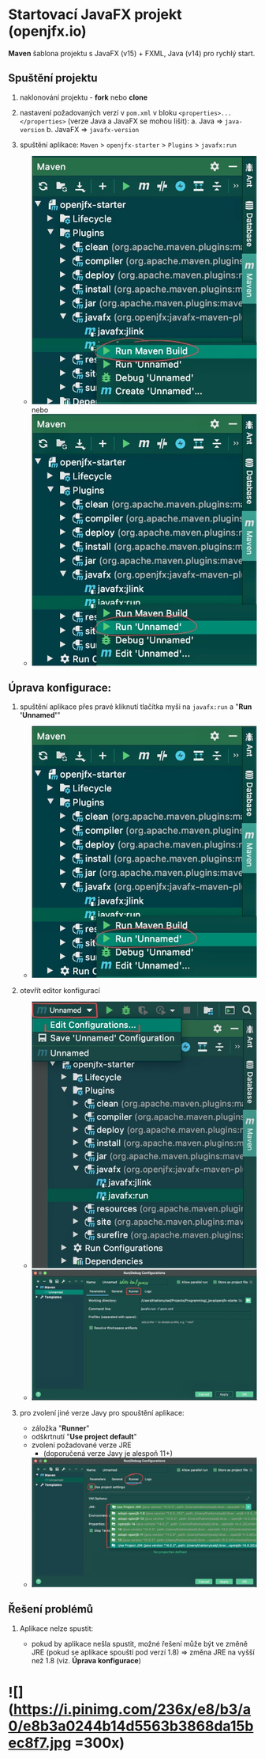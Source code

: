 # Startovací JavaFX projekt (openjfx.io)

**Maven** šablona projektu s JavaFX (v15) + FXML, Java (v14) pro rychlý start.

## Spuštění projektu

1. naklonování projektu - **fork** nebo **clone**

2. nastavení požadovaných verzí v `pom.xml` v bloku `<properties>...</properties>` (verze Java a JavaFX se mohou lišit):
	a. Java => `java-version`
	b. JavaFX => `javafx-version`
	
3. spuštění aplikace:
`Maven` > `openjfx-starter` > `Plugins` > `javafx:run` 
	- ![](img/maven_plugins_run_maven.jpg)
	nebo
	- ![](img/maven_plugins_run_unnamed.jpg)
	
## Úprava konfigurace: 

1. spuštění aplikace přes pravé kliknutí tlačítka myši na `javafx:run` a "**Run 'Unnamed'**"
	- ![](img/maven_plugins_run_unnamed.jpg)
	
2. otevřít editor konfigurací
	- ![](img/edit_config.jpg) 	
	- ![](img/edit_config_main.jpg)

3. pro zvolení jiné verze Javy pro spouštění aplikace:
	-  záložka "**Runner**"
	- odškrtnutí "**Use project default**"
	- zvolení požadované verze JRE
		- (doporučená verze Javy je alespoň 11+)
	- ![](img/edit_config_runner.jpg) 

## Řešení problémů

1. Aplikace nelze spustit:

    - pokud by aplikace nešla spustit, možné řešení může být ve změně JRE (pokud se aplikace spouští pod verzí 1.8)  => změna JRE na vyšší než 1.8 (viz. **Úprava konfigurace**)


# ![](https://i.pinimg.com/236x/e8/b3/a0/e8b3a0244b14d5563b3868da15bec8f7.jpg =300x)

